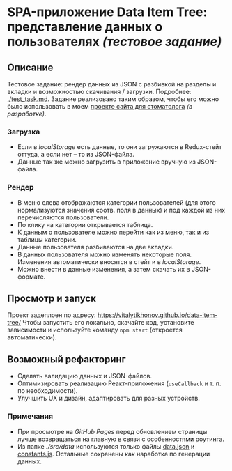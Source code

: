 # SPA-приложение Data Item Tree: представление данных о пользователях _(тестовое задание)_
## Описание
Тестовое задание: рендер данных из JSON с разбивкой на разделы и вкладки и возможностью скачивания / загрузки. Подробнее: [./test_task.md](https://github.com/VitalyTikhonov/data-item-tree/blob/master/test_task.md).
Задание реализовано таким образом, чтобы его можно было использовать в моем [проекте сайта для стоматолога](https://github.com/VitalyTikhonov/DrNatfullina) _(в разработке)_.
### Загрузка
- Если в *localStorage* есть данные, то они загружаются в Redux-стейт оттуда, а если нет – то из JSON-файла.
- Данные так же можно загрузить в приложение вручную из JSON-файла.
### Рендер
- В меню слева отображаются категории пользователей (для этого нормализуются значения соотв. поля в данных) и под каждой из них перечисляются пользователи.
- По клику на категории открывается таблица.
- К данным о пользователе можно перейти как из меню, так и из таблицы категории.
- Данные пользователя разбиваются на две вкладки.
- В данных пользователя можно изменять некоторые поля. Изменения автоматически вносятся в стейт и в *localStorage*.
- Можно внести в данные изменения, а затем скачать их в JSON-формате.
## Просмотр и запуск
Проект задеплоен по адресу:
https://vitalytikhonov.github.io/data-item-tree/
Чтобы запустить его локально, скачайте код, установите зависимости и используйте команду `npm start` (откроется автоматически).
## Возможный рефакторинг
- Сделать валидацию данных и JSON-файлов.
- Оптимизировать реализацию Реакт-приложения (`useCallback` и т. п. по необходимости).
- Улучшить UX и дизайн, адаптировать для разных устройств.
### Примечания
- При просмотре на *GitHub Pages* перед обновлением страницы лучше возвращаться на главную в связи с особенностями роутинга.
- Из папке *./src/data* используются только файлы [data.json](https://github.com/VitalyTikhonov/data-item-tree/blob/master/src/data/data.json) и 
[constants.js](https://github.com/VitalyTikhonov/data-item-tree/blob/master/src/data/constants.js). Остальные сохранены как наработка по генерации данных.
